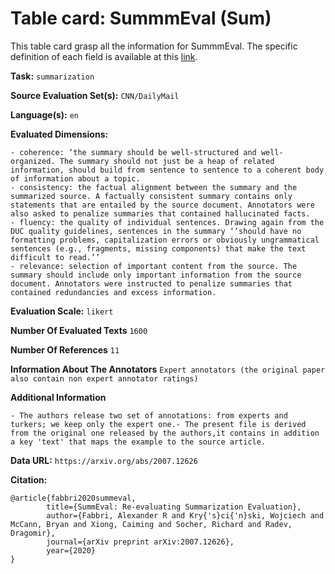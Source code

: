 # Table card: SummmEval (Sum)

This table card grasp all the information for SummmEval. The specific definition of each field is available at this [link](https://github.com/ThomasScialom/BEAMetrics#adding-a-new-dataset).

**Task:** 
`summarization`

**Source Evaluation Set(s):** 
`CNN/DailyMail`

**Language(s):** 
`en`

**Evaluated Dimensions:** 
```
- coherence: ‘the summary should be well-structured and well-organized. The summary should not just be a heap of related information, should build from sentence to sentence to a coherent body of information about a topic.
- consistency: the factual alignment between the summary and the summarized source. A factually consistent summary contains only statements that are entailed by the source document. Annotators were also asked to penalize summaries that contained hallucinated facts.
- fluency: the quality of individual sentences. Drawing again from the DUC quality guidelines, sentences in the summary ‘‘should have no formatting problems, capitalization errors or obviously ungrammatical sentences (e.g., fragments, missing components) that make the text difficult to read.’’
- relevance: selection of important content from the source. The summary should include only important information from the source document. Annotators were instructed to penalize summaries that contained redundancies and excess information.
```

**Evaluation Scale:** 
`likert`

**Number Of Evaluated Texts** 
`1600`

**Number Of  References** 
`11`

**Information About The Annotators** 
`Expert annotators (the original paper also contain non expert annotator ratings)`

**Additional Information** 
```
- The authors release two set of annotations: from experts and turkers; we keep only the expert one.- The present file is derived from the original one released by the authors,it contains in addition a key 'text' that maps the example to the source article.
```

**Data URL:** 
``https://arxiv.org/abs/2007.12626``

**Citation:** 
```
@article{fabbri2020summeval,
        title={SummEval: Re-evaluating Summarization Evaluation},
        author={Fabbri, Alexander R and Kry{'s}ci{'n}ski, Wojciech and McCann, Bryan and Xiong, Caiming and Socher, Richard and Radev, Dragomir},
        journal={arXiv preprint arXiv:2007.12626},
        year={2020}
}
```
